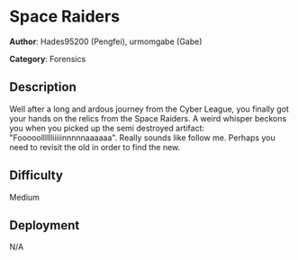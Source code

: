 # Space Raiders

**Author**: Hades95200 (Pengfei), urmomgabe (Gabe)

**Category**: Forensics

## Description

Well after a long and ardous journey from the Cyber League, you 
finally got your hands on the relics from the Space Raiders. A weird 
whisper beckons you when you picked up the semi destroyed artifact: 
"Fooooolllllliiiiinnnnnaaaaaa". Really sounds like follow me. Perhaps you need to revisit the old in order to find the new.

## Difficulty

Medium

## Deployment

N/A
